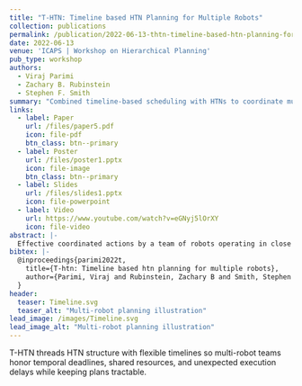 ```yaml
---
title: "T-HTN: Timeline based HTN Planning for Multiple Robots" 
collection: publications
permalink: /publication/2022-06-13-thtn-timeline-based-htn-planning-for-multiple-robots
date: 2022-06-13
venue: 'ICAPS | Workshop on Hierarchical Planning'
pub_type: workshop
authors:
  - Viraj Parimi
  - Zachary B. Rubinstein
  - Stephen F. Smith
summary: "Combined timeline-based scheduling with HTNs to coordinate multi-robot teams under resource constraints, yielding resilient plans compared to state-of-the-art temporal planners."
links:
  - label: Paper
    url: /files/paper5.pdf
    icon: file-pdf
    btn_class: btn--primary
  - label: Poster
    url: /files/poster1.pptx
    icon: file-image
    btn_class: btn--primary
  - label: Slides
    url: /files/slides1.pptx
    icon: file-powerpoint
  - label: Video
    url: https://www.youtube.com/watch?v=eGNyj5lOrXY
    icon: file-video
abstract: |-
  Effective coordinated actions by a team of robots operating in close proximity to one another is an important requirement in many emerging applications, ranging from warehousing and material movement to the conduct of autonomous housekeeping and maintenance of deep space habitats during unmanned periods.  Yet, such multi-robot planning problems remain a significant challenge for contemporary planning technologies, due to several complicating factors: goals must be assigned to robots and accomplished over time in the presence of complex temporal and spatial constraints in a manner that optimizes overall team performance, attention must be given to the durational uncertainty inherent in robot task execution, and planning must be responsive to changing and unexpected execution circumstances. In this paper, we present T-HTN, a novel planner that attempts to overcome this challenge by coupling the structure and efficiency of Hierarchical Task Network (HTN) models with the flexible scheduling infrastructure of timeline-based planning systems. We present initial results on a simple set of multi-robot problems that show the potential of T-HTN in comparison to a state-of-the-art PDDL-style temporal planner.
bibtex: |-
  @inproceedings{parimi2022t,
    title={T-htn: Timeline based htn planning for multiple robots},
    author={Parimi, Viraj and Rubinstein, Zachary B and Smith, Stephen F}
  }
header:
  teaser: Timeline.svg
  teaser_alt: "Multi-robot planning illustration"
lead_image: /images/Timeline.svg
lead_image_alt: "Multi-robot planning illustration"
---
```


T-HTN threads HTN structure with flexible timelines so multi-robot teams honor temporal deadlines, shared resources, and unexpected execution delays while keeping plans tractable.
